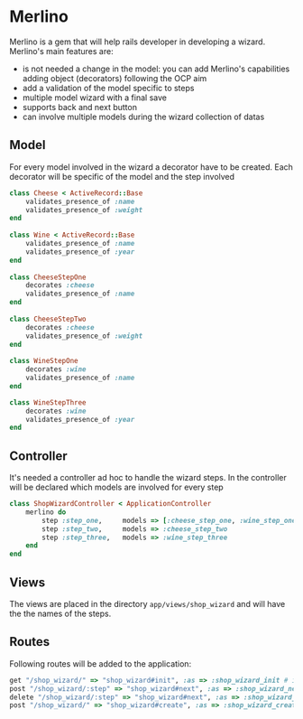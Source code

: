 # Merlino
Merlino is a gem that will help rails developer in developing a wizard. Merlino's main features are:

* is not needed a change in the model: you can add Merlino's capabilities adding object (decorators) following the OCP aim
* add a validation of the model specific to steps
* multiple model wizard with a final save
* supports back and next button
* can involve multiple models during the wizard collection of datas
  
## Model
For every model involved in the wizard a decorator have to be created. Each decorator will be specific of the model and the step involved

```ruby
class Cheese < ActiveRecord::Base
	validates_presence_of :name
	validates_presence_of :weight
end
	
class Wine < ActiveRecord::Base
	validates_presence_of :name
	validates_presence_of :year
end
	
class CheeseStepOne
	decorates :cheese
	validates_presence_of :name
end
	
class CheeseStepTwo
	decorates :cheese
	validates_presence_of :weight
end
	
class WineStepOne
	decorates :wine
	validates_presence_of :name		
end

class WineStepThree
	decorates :wine
	validates_presence_of :year		
end
```

## Controller
It's needed a controller ad hoc to handle the wizard steps. In the controller will be declared which models are involved for every step

```ruby
class ShopWizardController < ApplicationController
	merlino do
		step :step_one,		models => [:cheese_step_one, :wine_step_one]
		step :step_two,		models => :cheese_step_two
		step :step_three,	models => :wine_step_three
	end
end
```

## Views
The views are placed in the directory ```app/views/shop_wizard``` and will have the the names of the steps.

## Routes
Following routes will be added to the application:

```ruby
get "/shop_wizard/" => "shop_wizard#init", :as => :shop_wizard_init # initialize session for the wizard 
post "/shop_wizard/:step" => "shop_wizard#next", :as => :shop_wizard_next # goes to the next step
delete "/shop_wizard/:step" => "shop_wizard#next", :as => :shop_wizard_back # goes to the previous step
post "/shop_wizard/" => "shop_wizard#create", :as => :shop_wizard_create # finally create models
```